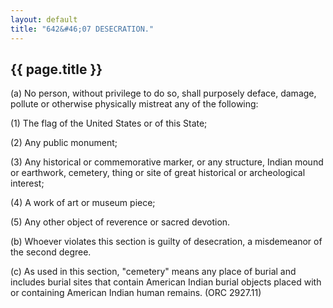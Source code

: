 ```yaml
---
layout: default
title: "642&#46;07 DESECRATION."
---
```


{{ page.title }}
----------------

(a) No person, without privilege to do so, shall purposely deface, damage, pollute or otherwise physically mistreat any of the following:

(1) The flag of the United States or of this State;

(2) Any public monument;

(3) Any historical or commemorative marker, or any structure, Indian mound or earthwork, cemetery, thing or site of great historical or archeological interest;

(4) A work of art or museum piece;

(5) Any other object of reverence or sacred devotion.

(b) Whoever violates this section is guilty of desecration, a misdemeanor of the second degree. 

(c) As used in this section, "cemetery" means any place of burial and includes burial sites that contain American Indian burial objects placed with or containing American Indian human remains. (ORC 2927.11)